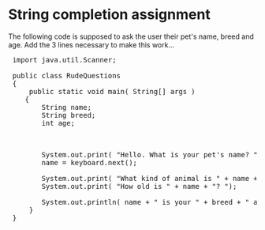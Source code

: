 # String completion assignment

The following code is supposed to ask the user their pet's name, breed and age. Add the 3 lines necessary to make this work...

<pre>
 import java.util.Scanner;
  
 public class RudeQuestions
 {
     public static void main( String[] args )
    {
        String name;
        String breed;
        int age;

        

        System.out.print( "Hello. What is your pet's name? " );
        name = keyboard.next();
 
        System.out.print( "What kind of animal is " + name + "? " );
        System.out.print( "How old is " + name + "? ");
        
        System.out.println( name + " is your " + breed + " and it is " + age );
     }
 }
 </pre>